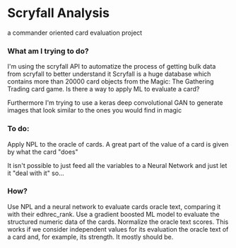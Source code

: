 # Scryfall Analysis
a commander oriented card evaluation project

### What am I trying to do?

I'm using the scryfall API to automatize the process of getting bulk data from scryfall to better understand it
Scryfall is a huge database which contains more than 20000 card objects from the Magic: The Gathering Trading card game.
Is there a way to apply ML to evaluate a card?

Furthermore I'm trying to use a keras deep convolutional GAN to generate images that look similar to the ones you would find in magic
### To do:
Apply NPL to the oracle of cards. A great part of the value of a card is given by what the card "does"

It isn't possible to just feed all the variables to a Neural Network and just let it "deal with it" so...

### How?

Use  NPL and a neural network to evaluate cards oracle text, comparing it with their edhrec_rank.
Use a gradient boosted ML model to evaluate the structured numeric data of the cards.
Normalize the oracle text scores. This works if we consider independent values for its evaluation the oracle text of a card and, for example, its strength.
It mostly should be.
